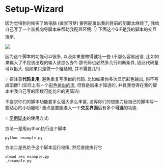 # Setup-Wizard

因为觉得到时候买了新电脑 (做宝可梦) 要再配置出我的目前的配置太麻烦了, 我给自己写了一个装机向导脚本来帮助我配置环境. 👇 下面这个GIF是我的脚本的交互演示.

![](demo.gif)

因为这个脚本的功能可以很多, 以及如果要做得健壮一些 (不那么容易出错, 比如如果输入了不应该出现的输入该怎么办?) 那代码也必然多几行判断条件, 因此代码量可以挺大, 但如果只是做一个粗糙的, 并不需要几行.

💡 要注意**代码复用**, 避免重复写类似的代码. 比如如果你多次显示彩色输出, 何不写成函数? (实际上有一个[彩色输出的库](https://github.com/tartley/colorama), 但我是后来才知道的, 并且我觉得在我的脚本中我自己写的函数可能比它的更简洁)

不要求你们的脚本功能要多么强大多么丰富, 发挥你们的想象力给自己的脚本写一些贴心的小功能吧! 重点是要能进入一个**交互界面**后有多个**可选**的功能.

💡 [示例脚本](example.py)的使用方式:

方法一是用python执行这个脚本

```shell
python example.py
```

方法二是先给予这个脚本运行权限, 然后直接执行它

```shell
chmod a+x example.py
./example.py
```